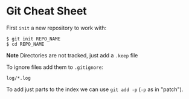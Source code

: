 # Git Cheat Sheet

First `init` a new repository to work with:

```
$ git init REPO_NAME
$ cd REPO_NAME 
```

**Note** Directories are not tracked, just add a `.keep` file

To ignore files add them to `.gitignore`:

```
log/*.log
```

To add just parts to the index we can use `git add -p` (`-p` as in "patch").
